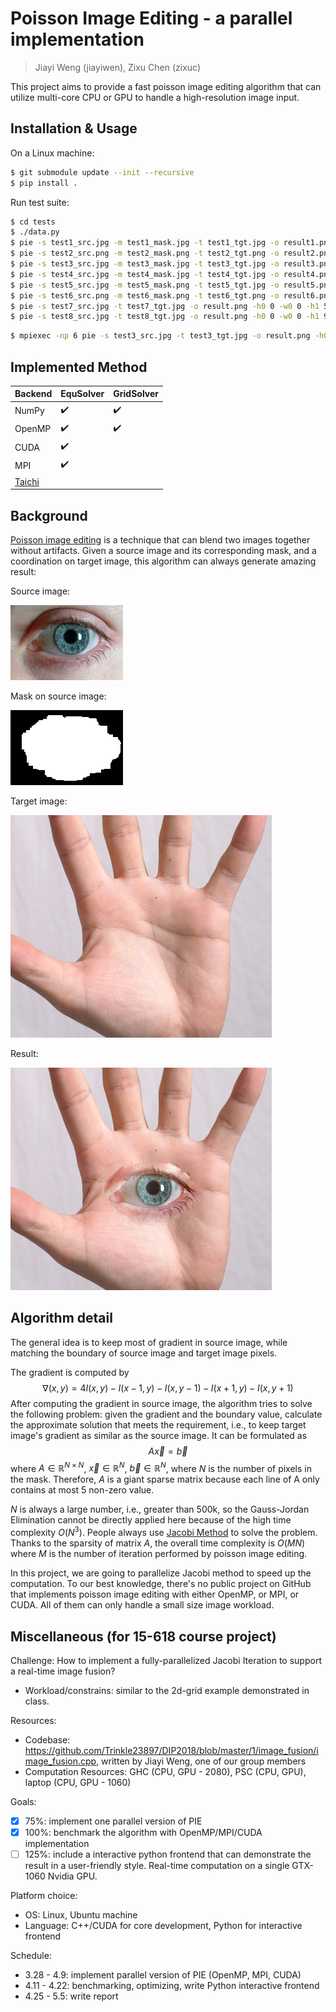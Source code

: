 # Poisson Image Editing - a parallel implementation

> Jiayi Weng (jiayiwen), Zixu Chen (zixuc)

This project aims to provide a fast poisson image editing algorithm that can utilize multi-core CPU or GPU to handle a high-resolution image input.

## Installation & Usage

On a Linux machine:

```bash
$ git submodule update --init --recursive
$ pip install .
```

Run test suite:

```bash
$ cd tests
$ ./data.py
$ pie -s test1_src.jpg -m test1_mask.jpg -t test1_tgt.jpg -o result1.png -h0 0 -w0 0 -h1 -150 -w1 -50 -n 5000 -p 1000 -g max -b openmp
$ pie -s test2_src.png -m test2_mask.png -t test2_tgt.png -o result2.png -h0 0 -w0 0 -h1 130 -w1 130 -n 5000 -p 1000 -g src -b openmp
$ pie -s test3_src.jpg -m test3_mask.jpg -t test3_tgt.jpg -o result3.png -h0 0 -w0 0 -h1 100 -w1 100 -n 5000 -p 0 -g max -b openmp
$ pie -s test4_src.jpg -m test4_mask.jpg -t test4_tgt.jpg -o result4.png -h0 0 -w0 0 -h1 100 -w1 100 -n 5000 -p 0 -g max -b openmp
$ pie -s test5_src.jpg -m test5_mask.png -t test5_tgt.jpg -o result5.png -h0 -70 -w0 0 -h1 50 -w1 0 -n 25000 -p 0 -g max -b openmp
$ pie -s test6_src.png -m test6_mask.png -t test6_tgt.png -o result6.png -h0 0 -w0 0 -h1 50 -w1 0 -n 25000 -p 0 -g max -b openmp
$ pie -s test7_src.jpg -t test7_tgt.jpg -o result.png -h0 0 -w0 0 -h1 50 -w1 30 -n 25000 -p 0 -g max -b openmp
$ pie -s test8_src.jpg -t test8_tgt.jpg -o result.png -h0 0 -w0 0 -h1 90 -w1 90 -n 25000 -p 0 -g max -b openmp
```

```bash
$ mpiexec -np 6 pie -s test3_src.jpg -t test3_tgt.jpg -o result.png -h0 0 -w0 0 -h1 100 -w1 100 -n 25000 -p 0 -b mpi --mpi-sync-interval 100
```

## Implemented Method

| Backend                                        | EquSolver          | GridSolver         |
| ---------------------------------------------- | ------------------ | ------------------ |
| NumPy                                          | :heavy_check_mark: | :heavy_check_mark: |
| OpenMP                                         | :heavy_check_mark: | :heavy_check_mark: |
| CUDA                                           | :heavy_check_mark: |                    |
| MPI                                            | :heavy_check_mark: |                    |
| [Taichi](https://github.com/taichi-dev/taichi) |                    |                    |

## Background

[Poisson image editing](https://www.cs.jhu.edu/~misha/Fall07/Papers/Perez03.pdf) is a technique that can blend two images together without artifacts. Given a source image and its corresponding mask, and a coordination on target image, this algorithm can always generate amazing result:

Source image:

![](https://github.com/Trinkle23897/DIP2018/blob/master/1/image_fusion/test2_src.png?raw=true)

Mask on source image:

![](https://github.com/Trinkle23897/DIP2018/blob/master/1/image_fusion/test2_mask.png?raw=true)

Target image:

![test2_target.png](https://github.com/Trinkle23897/DIP2018/blob/master/1/image_fusion/test2_target.png?raw=true)

Result:

![test2_result.png](https://github.com/Trinkle23897/DIP2018/blob/master/1/image_fusion/test2_result.png?raw=true)

## Algorithm detail

The general idea is to keep most of gradient in source image, while matching the boundary of source image and target image pixels.

The gradient is computed by
$$
\nabla(x,y)=4I(x,y)-I(x-1,y)-I(x,y-1)-I(x+1,y)-I(x,y+1)
$$
After computing the gradient in source image, the algorithm tries to solve the following problem: given the gradient and the boundary value, calculate the approximate solution that meets the requirement, i.e., to keep target image's gradient as similar as the source image. It can be formulated as
$$
A\vec{x}=\vec{b}
$$
where $A\in \mathbb{R}^{N\times N}$, $\vec{x}\in \mathbb{R}^N$, $\vec{b}\in \mathbb{R}^N$, where $N$ is the number of pixels in the mask. Therefore, $A$ is a giant sparse matrix because each line of A only contains at most 5 non-zero value.

$N$ is always a large number, i.e., greater than 500k, so the Gauss-Jordan Elimination cannot be directly applied here because of the high time complexity $O(N^3)$. People always use [Jacobi Method](https://en.wikipedia.org/wiki/Jacobi_method) to solve the problem. Thanks to the sparsity of matrix $A$, the overall time complexity is $O(MN)$ where $M$ is the number of iteration performed by poisson image editing.

In this project, we are going to parallelize Jacobi method to speed up the computation. To our best knowledge, there's no public project on GitHub that implements poisson image editing with either OpenMP, or MPI, or CUDA. All of them can only handle a small size image workload.

## Miscellaneous (for 15-618 course project)

Challenge: How to implement a fully-parallelized Jacobi Iteration to support a real-time image fusion?

- Workload/constrains: similar to the 2d-grid example demonstrated in class.

Resources:

- Codebase: https://github.com/Trinkle23897/DIP2018/blob/master/1/image_fusion/image_fusion.cpp, written by Jiayi Weng, one of our group members
- Computation Resources: GHC (CPU, GPU - 2080), PSC (CPU, GPU), laptop (CPU, GPU - 1060)

Goals:

- [x] 75%: implement one parallel version of PIE
- [x] 100%: benchmark the algorithm with OpenMP/MPI/CUDA implementation
- [ ] 125%: include a interactive python frontend that can demonstrate the result in a user-friendly style. Real-time computation on a single GTX-1060 Nvidia GPU.

Platform choice:

- OS: Linux, Ubuntu machine
- Language: C++/CUDA for core development, Python for interactive frontend

Schedule:

- 3.28 - 4.9: implement parallel version of PIE (OpenMP, MPI, CUDA)
- 4.11 - 4.22: benchmarking, optimizing, write Python interactive frontend
- 4.25 - 5.5: write report
